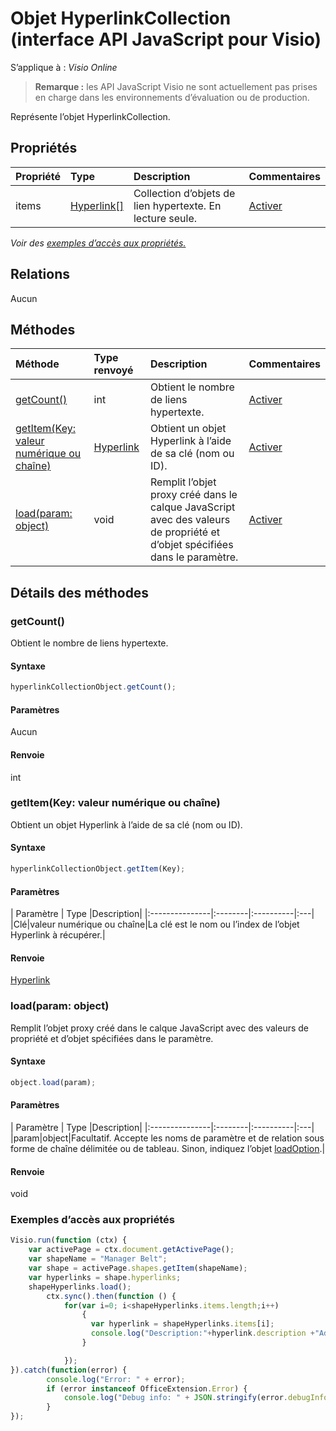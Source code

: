 # <a name="hyperlinkcollection-object-javascript-api-for-visio"></a>Objet HyperlinkCollection (interface API JavaScript pour Visio)

S’applique à : _Visio Online_
>**Remarque :** les API JavaScript Visio ne sont actuellement pas prises en charge dans les environnements d’évaluation ou de production.

Représente l’objet HyperlinkCollection.

## <a name="properties"></a>Propriétés

| Propriété     | Type   |Description| Commentaires|
|:---------------|:--------|:----------|:---|
|items|[Hyperlink[]](hyperlink.md)|Collection d’objets de lien hypertexte. En lecture seule.|[Activer](https://github.com/OfficeDev/office-js-docs/issues/new?title=Visio-hyperlinkCollection-items)|

_Voir des [exemples d’accès aux propriétés.](#property-access-examples)_

## <a name="relationships"></a>Relations
Aucun


## <a name="methods"></a>Méthodes

| Méthode           | Type renvoyé    |Description| Commentaires|
|:---------------|:--------|:----------|:---|
|[getCount()](#getcount)|int|Obtient le nombre de liens hypertexte.|[Activer](https://github.com/OfficeDev/office-js-docs/issues/new?title=Visio-hyperlinkCollection-getCount)|
|[getItem(Key: valeur numérique ou chaîne)](#getitemkey-number-or-string)|[Hyperlink](hyperlink.md)|Obtient un objet Hyperlink à l’aide de sa clé (nom ou ID).|[Activer](https://github.com/OfficeDev/office-js-docs/issues/new?title=Visio-hyperlinkCollection-getItem)|
|[load(param: object)](#loadparam-object)|void|Remplit l’objet proxy créé dans le calque JavaScript avec des valeurs de propriété et d’objet spécifiées dans le paramètre.|[Activer](https://github.com/OfficeDev/office-js-docs/issues/new?title=Visio-hyperlinkCollection-load)|

## <a name="method-details"></a>Détails des méthodes


### <a name="getcount"></a>getCount()
Obtient le nombre de liens hypertexte.

#### <a name="syntax"></a>Syntaxe
```js
hyperlinkCollectionObject.getCount();
```

#### <a name="parameters"></a>Paramètres
Aucun

#### <a name="returns"></a>Renvoie
int

### <a name="getitemkey-number-or-string"></a>getItem(Key: valeur numérique ou chaîne)
Obtient un objet Hyperlink à l’aide de sa clé (nom ou ID).

#### <a name="syntax"></a>Syntaxe
```js
hyperlinkCollectionObject.getItem(Key);
```

#### <a name="parameters"></a>Paramètres
| Paramètre    | Type   |Description|
|:---------------|:--------|:----------|:---|
|Clé|valeur numérique ou chaîne|La clé est le nom ou l’index de l’objet Hyperlink à récupérer.|

#### <a name="returns"></a>Renvoie
[Hyperlink](hyperlink.md)

### <a name="loadparam-object"></a>load(param: object)
Remplit l’objet proxy créé dans le calque JavaScript avec des valeurs de propriété et d’objet spécifiées dans le paramètre.

#### <a name="syntax"></a>Syntaxe
```js
object.load(param);
```

#### <a name="parameters"></a>Paramètres
| Paramètre    | Type   |Description|
|:---------------|:--------|:----------|:---|
|param|object|Facultatif. Accepte les noms de paramètre et de relation sous forme de chaîne délimitée ou de tableau. Sinon, indiquez l’objet [loadOption](loadoption.md).|

#### <a name="returns"></a>Renvoie
void
### <a name="property-access-examples"></a>Exemples d’accès aux propriétés
```js
Visio.run(function (ctx) { 
    var activePage = ctx.document.getActivePage();
    var shapeName = "Manager Belt";
    var shape = activePage.shapes.getItem(shapeName);
    var hyperlinks = shape.hyperlinks;
    shapeHyperlinks.load();
        ctx.sync().then(function () {
            for(var i=0; i<shapeHyperlinks.items.length;i++)
                {
                  var hyperlink = shapeHyperlinks.items[i];
                  console.log("Description:"+hyperlink.description +"Address:"+hyperlink.address +"SubAddress:  "+ hyperlink.subAddress);
                }

            });
}).catch(function(error) {
        console.log("Error: " + error);
        if (error instanceof OfficeExtension.Error) {
            console.log("Debug info: " + JSON.stringify(error.debugInfo));
        }
});
```
